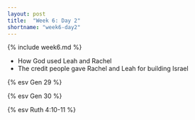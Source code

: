 ```yaml
---
layout: post
title:  "Week 6: Day 2"
shortname: "week6-day2"
---
```


{% include week6.md %}

* How God used Leah and Rachel
* The credit people gave Rachel and Leah for building Israel

{% esv Gen 29 %}

{% esv Gen 30 %}

{% esv Ruth 4:10-11 %}